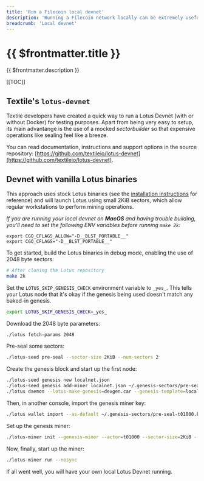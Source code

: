 ```yaml
---
title: 'Run a Filecoin local devnet'
description: 'Running a Filecoin network locally can be extremely useful for developers willing to build and test their applications on top of Filecoin and other ecosystem tools. This page provides guidance on different methods to run Filecoin locally.'
breadcrumb: 'Local devnet'
---
```


# {{ $frontmatter.title }}

{{ $frontmatter.description }}

[[TOC]]

## Textile's `lotus-devnet`

Textile developers have created a quick way to run a Lotus Devnet (with or without Docker) for testing purposes. Apart from being very easy to setup, its main advantange is the use of a mocked _sectorbuilder_ so that expensive operations like sealing feel like a breeze.

You can read documentation, instructions and support options in the source repository: [https://github.com/textileio/lotus-devnet](https://github.com/textileio/lotus-devnet).

## Devnet with vanilla Lotus binaries

This approach uses stock Lotus binaries (see the [installation instructions](../get-started/lotus/installation.md) for reference) and will launch Lotus using small 2KiB sectors, which allow regular workstations to perform mining operations.

*If you are running your local devnet on **MacOS** and having trouble building, you'll need to set the following ENV variables before running `make 2k`:*
```
export CGO_CFLAGS_ALLOW="-D__BLST_PORTABLE__"
export CGO_CFLAGS="-D__BLST_PORTABLE__"
```

To get started, build the Lotus binaries in debug mode, enabling the use of 2048 byte sectors:

```sh
# After cloning the Lotus repository
make 2k
```

Set the `LOTUS_SKIP_GENESIS_CHECK` environment variable to `_yes_`. This tells your Lotus node that it's okay if the genesis being used doesn't match any baked-in genesis.

```sh
export LOTUS_SKIP_GENESIS_CHECK=_yes_
```

Download the 2048 byte parameters:

```sh
./lotus fetch-params 2048
```

Pre-seal some sectors:

```sh
./lotus-seed pre-seal --sector-size 2KiB --num-sectors 2
```

Create the genesis block and start up the first node:

```sh
./lotus-seed genesis new localnet.json
./lotus-seed genesis add-miner localnet.json ~/.genesis-sectors/pre-seal-t01000.json
./lotus daemon --lotus-make-genesis=devgen.car --genesis-template=localnet.json --bootstrap=false
```

Then, in another console, import the genesis miner key:

```sh
./lotus wallet import --as-default ~/.genesis-sectors/pre-seal-t01000.key
```

Set up the genesis miner:

```sh
./lotus-miner init --genesis-miner --actor=t01000 --sector-size=2KiB --pre-sealed-sectors=~/.genesis-sectors --pre-sealed-metadata=~/.genesis-sectors/pre-seal-t01000.json --nosync
```

Now, finally, start up the miner:

```sh
./lotus-miner run --nosync
```

If all went well, you will have your own local Lotus Devnet running.
